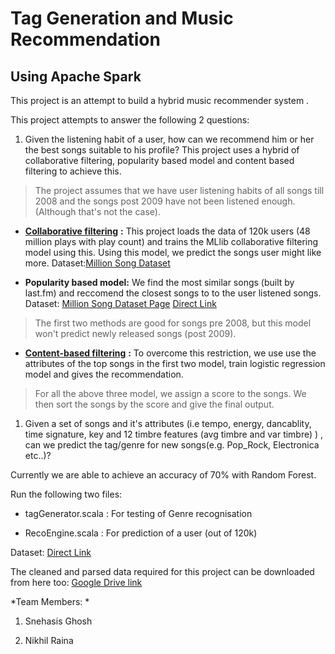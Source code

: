 Tag Generation and Music Recommendation
=======================================

Using Apache Spark
------------------

This project is an attempt to build a hybrid music recommender system .

This project attempts to answer the following 2 questions:

1.  Given the listening habit of a user, how can we recommend him or her the best songs suitable to his profile? This project uses a hybrid of collaborative filtering, popularity based model and content based filtering to achieve this.

> The project assumes that we have user listening habits of all songs till 2008 and the songs post 2009 have not been listened enough. (Although that's not the case).

-   [**Collaborative filtering**](https://en.wikipedia.org/wiki/Collaborative_filtering) **:** This project loads the data of 120k users (48 million plays with play count) and trains the MLlib collaborative filtering model using this. Using this model, we predict the songs user might like more. Dataset:[Million Song Dataset](http://labrosa.ee.columbia.edu/millionsong/tasteprofile)

-   **Popularity based model:** We find the most similar songs (built by last.fm) and reccomend the closest songs to to the user listened songs. Dataset: [Million Song Dataset Page](http://labrosa.ee.columbia.edu/millionsong/lastfm) [Direct Link](http://labrosa.ee.columbia.edu/millionsong/sites/default/files/lastfm/lastfm_tags.db)

> The first two methods are good for songs pre 2008, but this model won't predict newly released songs (post 2009).

-   [**Content-based filtering**](https://en.wikipedia.org/wiki/Recommender_system#Content-based_filtering) **:** To overcome this restriction, we use use the attributes of the top songs in the first two model, train logistic regression model and gives the recommendation.

> For all the above three model, we assign a score to the songs. We then sort the songs by the score and give the final output.

1.  Given a set of songs and it's attributes (i.e tempo, energy, dancablity, time signature, key and 12 timbre features (avg timbre and var timbre) ) , can we predict the tag/genre for new songs(e.g. Pop\_Rock, Electronica etc..)?

Currently we are able to achieve an accuracy of 70% with Random Forest.

Run the following two files:

-   tagGenerator.scala : For testing of Genre recognisation

-   RecoEngine.scala : For prediction of a user (out of 120k)

Dataset: [Direct Link](http://labrosa.ee.columbia.edu/millionsong/blog/11-2-28-deriving-genre-dataset)

The cleaned and parsed data required for this project can be downloaded from here too: [Google Drive link](https://drive.google.com/a/ncsu.edu/folderview?id=0B5_HzOkbztHuMkptSzJidzl1c1k&usp=sharing)

*Team Members: *

1. Snehasis Ghosh

2. Nikhil Raina
